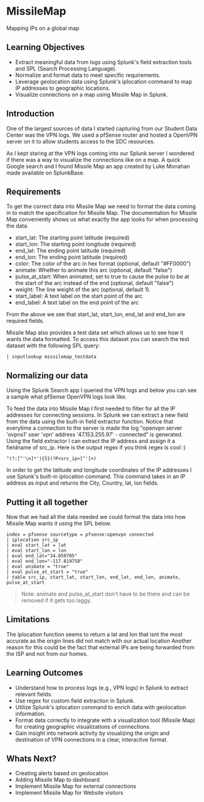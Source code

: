 # MissileMap
Mapping IPs on a global map

## Learning Objectives
- Extract meaningful data from logs using Splunk's field extraction tools and SPL (Search Processing Language).
- Normalize and format data to meet specific requirements.
- Leverage geolocation data using Splunk's iplocation command to map IP addresses to geographic locations.
- Visualize connections on a map using Missile Map in Splunk.

## Introduction
One of the largest sources of data I started capturing from our Student Data Center was the VPN logs. We used a pfSense router and hosted a OpenVPN server on it to allow students access to the SDC resources.

As I kept staring at the VPN logs coming into our Splunk server I wondered if there was a way to visualize the connections like on a map. A quick Google search and I found Missile Map an app created by Luke Monahan made available on SplunkBase.

## Requirements
To get the correct data into Missile Map we need to format the data coming in to match the specification for Missile Map. The documentation for Missile Map conveniently shows us what exactly the app looks for when processing the data.
- start_lat: The starting point latitude (required)
- start_lon: The starting point longitude (required)
- end_lat: The ending point latitude (required)
- end_lon: The ending point latitude (required)
- color: The color of the arc in hex format (optional, default "#FF0000")
- animate: Whether to animate this arc (optional, default "false")
- pulse_at_start: When animated, set to true to cause the pulse to be at the start of the arc instead of the end (optional, default "false")
- weight: The line weight of the arc (optional, default 1).
- start_label: A text label on the start point of the arc
- end_label: A text label on the end point of the arc

From the above we see that start_lat, start_lon, end_lat and end_lon are required fields.

Missile Map also provides a test data set which allows us to see how it wants the data formatted. To access this dataset you can search the test dataset with the following SPL query:
```splunk
| inputlookup missilemap_testdata
```

## Normalizing our data
Using the Splunk Search app I queried the VPN logs and below you can see a sample what pfSense OpenVPN logs look like.

To feed the data into Missile Map I first needed to filter for all the IP addresses for connecting sessions. In Splunk we can extract a new field from the data using the built-in field extractor function. 
Notice that everytime a connection to the server is made the log "openvpn server 'ovpns1' user 'vpn' address '47.153.255.97' - connected" is generated. Using the field extractor I can extract the IP address and assign it a fieldname of src_ip. Here is the output regex if you think regex is cool :)

```splunk
^(?:[^'\n]*'){5}(?P<src_ip>[^']+)
```

In order to get the latitude and longitude coordinates of the IP addresses I use Splunk's built-in iplocation command. This command takes in an IP address as input and returns the City, Country, lat, lon fields.

## Putting it all together
Now that we had all the data needed we could format the data into how Missile Map wants it using the SPL below.

```splunk
index = pfsense sourcetype = pfsense:openvpn connected
| iplocation src_ip
| eval start_lat = lat
| eval start_lon = lon
| eval end_lat="34.059705"
| eval end_lon="-117.819758"
| eval animate = "true"
| eval pulse_at_start = "true"
| table src_ip, start_lat, start_lon, end_lat, end_lon, animate, pulse_at_start
```
> Note: animate and pulse_at_start don't have to be there and can be removed if it gets too laggy.
              
## Limitations
The iplocation function seems to return a lat and lon that isnt the most accurate as the origin lines did not match with our actual location
Another reason for this could be the fact that external IPs are being forwarded from the ISP and not from our homes.

## Learning Outcomes
- Understand how to process logs (e.g., VPN logs) in Splunk to extract relevant fields.
- Use regex for custom field extraction in Splunk.
- Utilize Splunk's iplocation command to enrich data with geolocation information.
- Format data correctly to integrate with a visualization tool (Missile Map) for creating geographic visualizations of connections.
- Gain insight into network activity by visualizing the origin and destination of VPN connections in a clear, interactive format.

## Whats Next?
- Creating alerts based on geolocation
- Adding Missile Map to dashboard
- Implement Missile Map for external connections
- Implement Missile Map for Website visitors